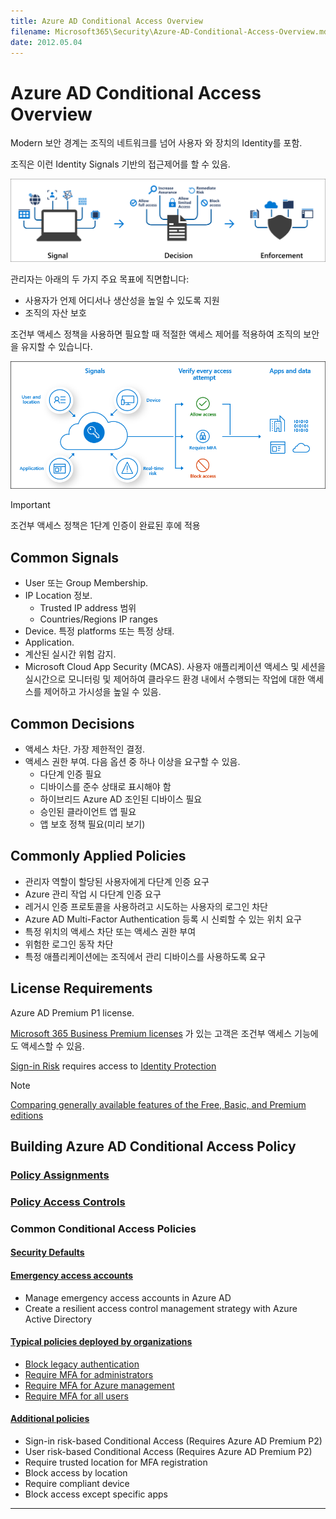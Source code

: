 ```yaml
---
title: Azure AD Conditional Access Overview
filename: Microsoft365\Security\Azure-AD-Conditional-Access-Overview.md
date: 2012.05.04
---
```


# Azure AD Conditional Access Overview

Modern 보안 경계는 조직의 네트워크를 넘어 사용자 와 장치의 Identity를 포함.

조직은 이런 Identity Signals 기반의 접근제어를 할 수 있음.

![conditional-access-signal-decision-enforcement](https://github.com/kj-park/Tech/blob/main/Microsoft365/Security/.media/conditional-access-signal-decision-enforcement.png?raw=true)

관리자는 아래의 두 가지 주요 목표에 직면합니다:

- 사용자가 언제 어디서나 생산성을 높일 수 있도록 지원
- 조직의 자산 보호

조건부 액세스 정책을 사용하면 필요할 때 적절한 액세스 제어를 적용하여 조직의 보안을 유지할 수 있습니다.

![conditional-access-overview-how-it-works](https://github.com/kj-park/Tech/blob/main/Microsoft365/Security/.media/conditional-access-overview-how-it-works.png?raw=true)

> [!IMPORTANT]
> 조건부 액세스 정책은 1단계 인증이 완료된 후에 적용

## Common Signals

- User 또는 Group Membership.
- IP Location 정보.
    - Trusted IP address 범위
    - Countries/Regions IP ranges
- Device. 특정 platforms 또는 특정 상태.
- Application.
- 계산된 실시간 위험 감지.
- Microsoft Cloud App Security (MCAS). 사용자 애플리케이션 액세스 및 세션을 실시간으로 모니터링 및 제어하여 클라우드 환경 내에서 수행되는 작업에 대한 액세스를 제어하고 가시성을 높일 수 있음.

## Common Decisions

- 액세스 차단. 가장 제한적인 결정.
- 액세스 권한 부여. 다음 옵션 중 하나 이상을 요구할 수 있음.
    - 다단계 인증 필요
    - 디바이스를 준수 상태로 표시해야 함
    - 하이브리드 Azure AD 조인된 디바이스 필요
    - 승인된 클라이언트 앱 필요
    - 앱 보호 정책 필요(미리 보기)

## Commonly Applied Policies

- 관리자 역할이 할당된 사용자에게 다단계 인증 요구
- Azure 관리 작업 시 다단계 인증 요구
- 레거시 인증 프로토콜을 사용하려고 시도하는 사용자의 로그인 차단
- Azure AD Multi-Factor Authentication 등록 시 신뢰할 수 있는 위치 요구
- 특정 위치의 액세스 차단 또는 액세스 권한 부여
- 위험한 로그인 동작 차단
- 특정 애플리케이션에는 조직에서 관리 디바이스를 사용하도록 요구


## License Requirements

Azure AD Premium P1 license.

[Microsoft 365 Business Premium licenses](https://docs.microsoft.com/en-us/office365/servicedescriptions/microsoft-365-service-descriptions/microsoft-365-business-service-description) 가 있는 고객은 조건부 액세스 기능에도 액세스할 수 있음.

[Sign-in Risk](https://docs.microsoft.com/en-us/azure/active-directory/conditional-access/concept-conditional-access-conditions#sign-in-risk) requires access to [Identity Protection](https://docs.microsoft.com/en-us/azure/active-directory/identity-protection/overview-identity-protection)

> [!NOTE]
> [Comparing generally available features of the Free, Basic, and Premium editions](https://azure.microsoft.com/pricing/details/active-directory/)

## Building Azure AD Conditional Access Policy

### [Policy Assignments](./Azure-AD-Conditional-Access-Policy-Assignments)

### [Policy Access Controls](./Azure-AD-Conditional-Access-Policy-Access-Controls)

### Common Conditional Access Policies

#### [Security Defaults](https://docs.microsoft.com/en-us/azure/active-directory/fundamentals/concept-fundamentals-security-defaults)

#### [Emergency access accounts](https://docs.microsoft.com/en-us/azure/active-directory/conditional-access/concept-conditional-access-policy-common#emergency-access-accounts)

- Manage emergency access accounts in Azure AD
- Create a resilient access control management strategy with Azure Active Directory

#### [Typical policies deployed by organizations](https://docs.microsoft.com/en-us/azure/active-directory/conditional-access/concept-conditional-access-policy-common#typical-policies-deployed-by-organizations)

- [Block legacy authentication](Common-Policies/Block-Legacy-Authentication.md)
- [Require MFA for administrators](Common-Policies/Require-MFA-for-Administrators.md)
- [Require MFA for Azure management](Common-Policies/Require-MFA-for-Azure-Management.md)
- [Require MFA for all users](Common-Policies/Require-MFA-for-All-Users.md)

#### [Additional policies](https://docs.microsoft.com/en-us/azure/active-directory/conditional-access/concept-conditional-access-policy-common#additional-policies)

- Sign-in risk-based Conditional Access (Requires Azure AD Premium P2)
- User risk-based Conditional Access (Requires Azure AD Premium P2)
- Require trusted location for MFA registration
- Block access by location
- Require compliant device
- Block access except specific apps

---
